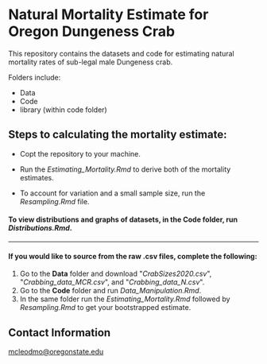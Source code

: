 # Natural Mortality Estimate for Oregon Dungeness Crab 


This repository contains the datasets and code for estimating natural mortality rates of sub-legal male Dungeness crab. 

Folders include:
- Data 
- Code 
- library (within code folder)

## Steps to calculating the mortality estimate:
- Copt the repository to your machine. 

- Run the *Estimating_Mortality.Rmd* to derive both of the mortality estimates.

- To account for variation and a small sample size, run the *Resampling.Rmd* file. 


#### To view distributions and graphs of datasets, in the **Code** folder, run *Distributions.Rmd*. 
---
#### If you would like to source from the raw .csv files, complete the following:
1. Go to the **Data** folder and download "*CrabSizes2020.csv*", "*Crabbing_data_MCR.csv*", and "*Crabbing_data_N.csv*".
2. Go to the **Code** folder and run *Data_Manipulation.Rmd*. 
3. In the same folder run the *Estimating_Mortality.Rmd* followed by *Resampling.Rmd* to get your bootstrapped estimate.


## Contact Information
mcleodmo@oregonstate.edu

